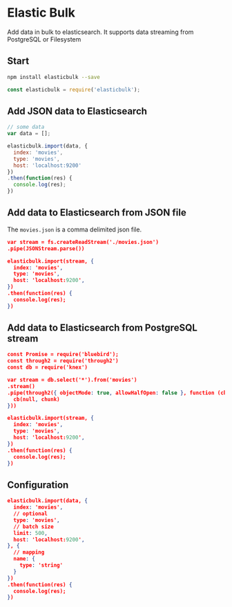 # Elastic Bulk

Add data in bulk to elasticsearch. It supports data streaming from PostgreSQL or Filesystem


## Start

```bash
npm install elasticbulk --save
```

```js
const elasticbulk = require('elasticbulk');
```

## Add JSON data to Elasticsearch

```js
// some data
var data = [];

elasticbulk.import(data, {
  index: 'movies',
  type: 'movies',
  host: 'localhost:9200'
})
.then(function(res) {
  console.log(res);
})
```

## Add data to Elasticsearch from JSON file

The `movies.json` is a comma delimited json file.

```json
var stream = fs.createReadStream('./movies.json')
.pipe(JSONStream.parse())

elasticbulk.import(stream, {
  index: 'movies',
  type: 'movies',
  host: 'localhost:9200',
})
.then(function(res) {
  console.log(res);
})
```

## Add data to Elasticsearch from PostgreSQL stream

```json
const Promise = require('bluebird');
const through2 = require('through2')
const db = require('knex')

var stream = db.select('*').from('movies')
.stream()
.pipe(through2({ objectMode: true, allowHalfOpen: false }, function (chunk, enc, cb) {
  cb(null, chunk)
}))

elasticbulk.import(stream, {
  index: 'movies',
  type: 'movies',
  host: 'localhost:9200',
})
.then(function(res) {
  console.log(res);
})
```

## Configuration

```json
elasticbulk.import(data, {
  index: 'movies',
  // optional
  type: 'movies',
  // batch size 
  limit: 500,
  host: 'localhost:9200',
}, {
  // mapping
  name: {
    type: 'string'
  }
})
.then(function(res) {
  console.log(res);
})
```
